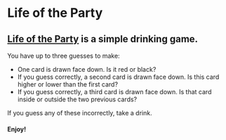 # Life of the Party

## [Life of the Party](https://life-of-the-party.herokuapp.com/) is a simple drinking game.

You have up to three guesses to make:

- One card is drawn face down. Is it red or black?
- If you guess correctly, a second card is drawn face down. Is this card higher or lower than the first card?
- If you guess correctly, a third card is drawn face down. Is that card inside or outside the two previous cards?

If you guess any of these incorrectly, take a drink.

#### Enjoy!